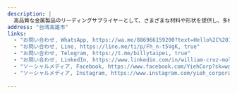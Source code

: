 ```yaml
---
description: |
  高品質な金属製品のリーディングサプライヤーとして、さまざまな材料や形状を提供し、多様な産業および商業ニーズに対応しています。
address: "台湾高雄市"
links:
  - "お問い合わせ, WhatsApp, https://wa.me/886966159200?text=Hello%2C%20I%27m%20interested%20in%20learning%20more%20about%20your%20products, true"
  - "お問い合わせ, Line, https://line.me/ti/p/Fh_n-t5VgK, true"
  - "お問い合わせ, Telegram, https://t.me/billytaipei, true"
  - "お問い合わせ, LinkedIn, https://www.linkedin.com/in/william-cruz-molina-39150347/, true"
  - "ソーシャルメディア, Facebook, https://www.facebook.com/YiehCorp?sk=wall, true"
  - "ソーシャルメディア, Instagram, https://www.instagram.com/yieh_corporation/, true"
  
---
```

